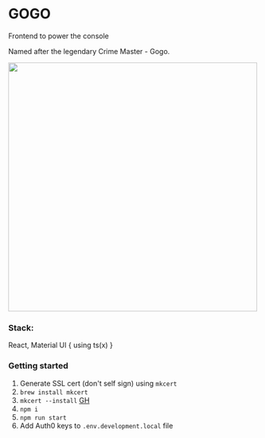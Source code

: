 # GOGO

Frontend to power the console

Named after the legendary Crime Master - Gogo.

<img src="https://github.com/supercmo/gogo/assets/2917027/817504e9-c2a6-4c0e-b00a-47c33dde9d3e" width="500px" />


### Stack: 
React, Material UI { using ts(x) }

### Getting started

1. Generate SSL cert (don't self sign) using `mkcert`
2. `brew install mkcert` 
3. `mkcert --install` [GH](https://github.com/FiloSottile/mkcert)
4. `npm i`
5. `npm run start`
6. Add Auth0 keys to `.env.development.local` file


